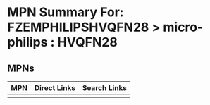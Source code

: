 



# MPN Summary For: FZEMPHILIPSHVQFN28 > micro-philips : HVQFN28

## MPNs
  

|MPN|Direct Links|Search Links|
| :--- | :--- | :--- |
||||
